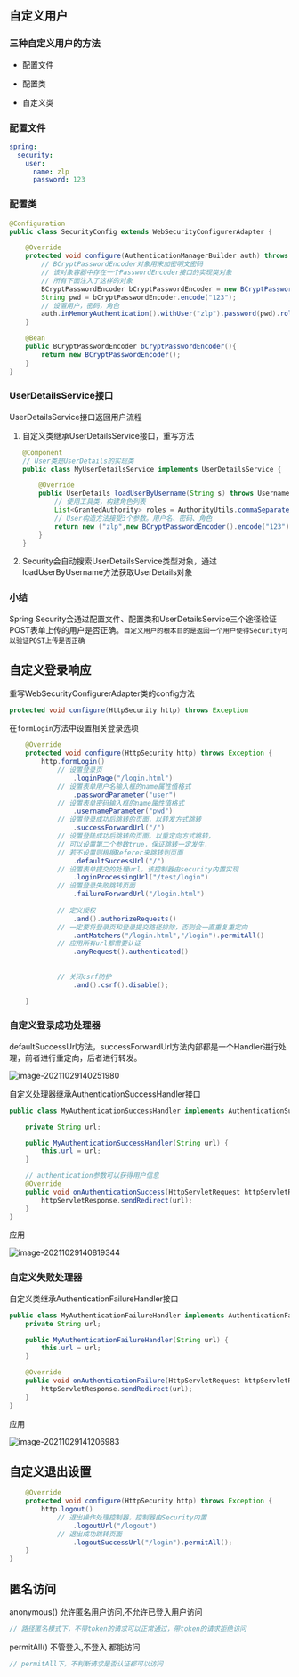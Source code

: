 ## 自定义用户

### 三种自定义用户的方法

- 配置文件

- 配置类

- 自定义类



### 配置文件

```yaml
spring:
  security:
    user:
      name: zlp
      password: 123
```



### 配置类

```java
@Configuration
public class SecurityConfig extends WebSecurityConfigurerAdapter {

    @Override
    protected void configure(AuthenticationManagerBuilder auth) throws Exception {
        // BCryptPasswordEncoder对象用来加密明文密码
        // 该对象容器中存在一个PasswordEncoder接口的实现类对象
        // 所有下面注入了这样的对象
        BCryptPasswordEncoder bCryptPasswordEncoder = new BCryptPasswordEncoder();
        String pwd = bCryptPasswordEncoder.encode("123");
        // 设置用户，密码，角色
        auth.inMemoryAuthentication().withUser("zlp").password(pwd).roles("admin");
    }

    @Bean
    public BCryptPasswordEncoder bCryptPasswordEncoder(){
        return new BCryptPasswordEncoder();
    }
}
```



### UserDetailsService接口



UserDetailsService接口返回用户流程

1. 自定义类继承UserDetailsService接口，重写方法

   ```java
   @Component
   // User类是UserDetails的实现类
   public class MyUserDetailsService implements UserDetailsService {
   
       @Override
       public UserDetails loadUserByUsername(String s) throws UsernameNotFoundException {
           // 使用工具类，构建角色列表
           List<GrantedAuthority> roles = AuthorityUtils.commaSeparatedStringToAuthorityList("admin");
           // User构造方法接受3个参数。用户名、密码、角色
           return new ("zlp",new BCryptPasswordEncoder().encode("123"),roles);
       }
   }
   ```

2. Security会自动搜索UserDetailsService类型对象，通过loadUserByUsername方法获取UserDetails对象







### 小结

Spring Security会通过配置文件、配置类和UserDetailsService三个途径验证POST表单上传的用户是否正确。`自定义用户的根本目的是返回一个用户使得Security可以验证POST上传是否正确`





## 自定义登录响应

重写WebSecurityConfigurerAdapter类的config方法

```java
protected void configure(HttpSecurity http) throws Exception
```

在`formLogin`方法中设置相关登录选项

```java
    @Override
    protected void configure(HttpSecurity http) throws Exception {
        http.formLogin()
            // 设置登录页
                .loginPage("/login.html")
            // 设置表单用户名输入框的name属性值格式
                .passwordParameter("user")
            // 设置表单密码输入框的name属性值格式
                .usernameParameter("pwd")
            // 设置登录成功后跳转的页面，以转发方式跳转
                .successForwardUrl("/")
            // 设置登陆成功后跳转的页面。以重定向方式跳转，
            // 可以设置第二个参数true，保证跳转一定发生，
            // 若不设置则根据Referer来跳转到页面
                .defaultSuccessUrl("/")
            // 设置表单提交的处理url，该控制器由security内置实现
                .loginProcessingUrl("/test/login")
            // 设置登录失败跳转页面
                .failureForwardUrl("/login.html")
            
            // 定义授权
                .and().authorizeRequests()
            // 一定要将登录页和登录提交路径排除，否则会一直重复重定向
                .antMatchers("/login.html","/login").permitAll()
            // 应用所有url都需要认证
                .anyRequest().authenticated()
            
            
            // 关闭csrf防护
                .and().csrf().disable();

    }
```

### 自定义登录成功处理器

defaultSuccessUrl方法，successForwardUrl方法内部都是一个Handler进行处理，前者进行重定向，后者进行转发。

![image-20211029140251980](image/image-20211029140251980.png)



自定义处理器继承AuthenticationSuccessHandler接口

```java
public class MyAuthenticationSuccessHandler implements AuthenticationSuccessHandler {

    private String url;

    public MyAuthenticationSuccessHandler(String url) {
        this.url = url;
    }

    // authentication参数可以获得用户信息
    @Override
    public void onAuthenticationSuccess(HttpServletRequest httpServletRequest, HttpServletResponse httpServletResponse, Authentication authentication) throws IOException, ServletException {
        httpServletResponse.sendRedirect(url);
    }
}
```

应用

![image-20211029140819344](image/image-20211029140819344.png)

### 自定义失败处理器

自定义类继承AuthenticationFailureHandler接口

```java
public class MyAuthenticationFailureHandler implements AuthenticationFailureHandler {
    private String url;

    public MyAuthenticationFailureHandler(String url) {
        this.url = url;
    }

    @Override
    public void onAuthenticationFailure(HttpServletRequest httpServletRequest, HttpServletResponse httpServletResponse, AuthenticationException e) throws IOException, ServletException {
        httpServletResponse.sendRedirect(url);
    }
}
```

应用

![image-20211029141206983](image/image-20211029141206983.png)





## 自定义退出设置

```java
    @Override
    protected void configure(HttpSecurity http) throws Exception {
        http.logout()
            // 退出操作处理控制器，控制器由Security内置
                .logoutUrl("/logout")
            // 退出成功跳转页面
                .logoutSuccessUrl("/login").permitAll();
    }
}
```



## 匿名访问

anonymous() 允许匿名用户访问,不允许已登入用户访问

```Java
// 路径匿名模式下，不带token的请求可以正常通过，带token的请求拒绝访问
```

permitAll() 不管登入,不登入 都能访问

```java
// permitAll下，不判断请求是否认证都可以访问
```
